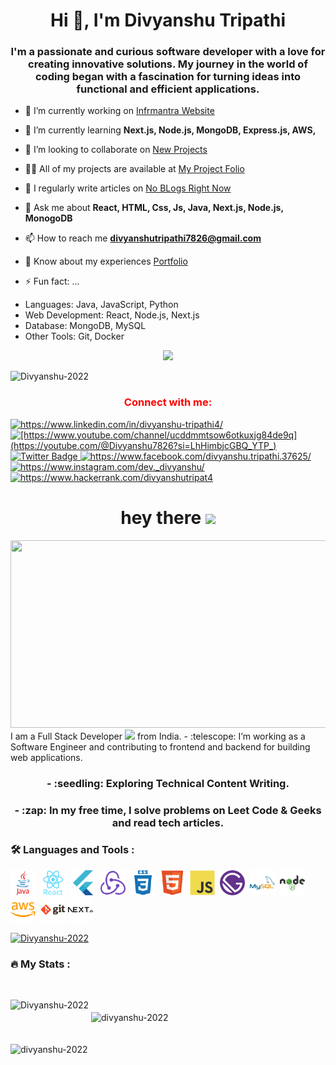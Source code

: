 <h1 align="center">Hi 👋, I'm Divyanshu Tripathi</h1>
<h3 align="center">I'm a passionate and curious software developer with a love for creating innovative solutions. My journey in the world of coding began with a fascination for turning ideas into functional and efficient applications.</h3>



<!--
**Divyanshu-2022/Divyanshu-2022** is a ✨ _special_ ✨ repository because its `README.md` (this file) appears on your GitHub profile. Here are some ideas to get you started:
-->
- 🔭 I’m currently working on  [Infrmantra Website](https://inframantra-website.vercel.app) 

- 🌱 I’m currently learning **Next.js, Node.js, MongoDB, Express.js, AWS,**

- 👯 I’m looking to collaborate on [New Projects](https://github.com/Divyanshu-2022)

- 👨‍💻 All of my projects are available at [My Project Folio](https://divyanshu-nine.vercel.app/)

- 📝 I regularly write articles on [No BLogs Right Now](https://divyanshu-nine.vercel.app/)

- 💬 Ask me about **React, HTML, Css, Js, Java, Next.js, Node.js, MonogoDB**

- 📫 How to reach me **divyanshutripathi7826@gmail.com**

- 📄 Know about my experiences [Portfolio](https://divyanshu-nine.vercel.app)
- ⚡ Fun fact: ...

<ul>
      <li>Languages: Java, JavaScript, Python</li>
      <li>Web Development: React, Node.js, Next.js</li>
      <li>Database: MongoDB, MySQL</li>
      <li>Other Tools: Git, Docker</li>
</ul> 

<div id="header" align="center">
  <img src="https://media.giphy.com/media/M9gbBd9nbDrOTu1Mqx/giphy.gif" width="100"/>
</div>
<p align="left"> <img src="https://komarev.com/ghpvc/?username=Divyanshu-2022&label=Profile%20views&color=0e75b6&style=flat" alt="Divyanshu-2022" /> </p>
<!-- <h1>I am Divyanshu Tripathi</h1> -->
<h3 align="center" style="color:#FF0000">Connect with me:</h3>
<div id="badges">
  <a href="https://www.linkedin.com/in/divyanshu-tripathi4/" target="_blank">
    <img 
     src="https://img.shields.io/badge/LinkedIn-blue?style=for-the-badge&logo=linkedin&logoColor=white" 
     alt="https://www.linkedin.com/in/divyanshu-tripathi4/" />
  </a>
  <a href="https://youtube.com/@Divyanshu7826?si=LhHimbjcGBQ_YTP_" target="_blank">
    <img  
      src="https://img.shields.io/badge/YouTube-red?style=for-the-badge&logo=youtube&logoColor=white" 
      alt="[https://www.youtube.com/channel/ucddmmtsow6otkuxjg84de9q](https://youtube.com/@Divyanshu7826?si=LhHimbjcGBQ_YTP_)"  />
  </a>
  <a href="https://twitter.com/divyans88357769" target="_blank">
    <img src="https://img.shields.io/badge/Twitter-blue?style=for-the-badge&logo=twitter&logoColor=white" alt="Twitter Badge"/>
  </a>
  <a href="https://www.facebook.com/divyanshu.tripathi.37625/" target="_blank">
    <img 
    src="https://img.shields.io/badge/Facebook-blue?style=for-the-badge&logo=facebook&logoColor=white" 
   alt="https://www.facebook.com/divyanshu.tripathi.37625/"  />
  </a>
  <a href="https://www.instagram.com/dev._divyanshu/" target="_blank">
    <img  
    src="https://img.shields.io/badge/Instagram-red?style=for-the-badge&logo=instagram&logoColor=white" 
    alt="https://www.instagram.com/dev._divyanshu/"  />
  </a>
   <a href="https://www.hackerrank.com/divyanshutripat4" target="_blank">
     <img 
    src="https://img.shields.io/badge/Hackerrank-green?style=for-the-badge&logo=hackerrank&logoColor=white" 
     alt="https://www.hackerrank.com/divyanshutripat4" />
   </a>
</div>
<h1 align="center">
  hey there
  <img src="https://media.giphy.com/media/hvRJCLFzcasrR4ia7z/giphy.gif" width="30px"/>
</h1>
<div align="center">
  <img src="https://media.giphy.com/media/dWesBcTLavkZuG35MI/giphy.gif" width="600" height="300"/>
</div>
<div display="flex">
    I am a Full Stack Developer <img src="https://media.giphy.com/media/WUlplcMpOCEmTGBtBW/giphy.gif" width="30"> from India.
- :telescope: I’m working as a Software Engineer and contributing to frontend and backend for building web applications.
</div>
<h3 align="center">- :seedling: Exploring Technical Content Writing.</h3>
<h3 align="center">- :zap: In my free time, I solve problems on Leet Code & Geeks and read tech articles.</h3>

### :hammer_and_wrench: Languages and Tools :
<div>
  <img src="https://github.com/devicons/devicon/blob/master/icons/java/java-original-wordmark.svg" title="Java" alt="Java" width="40" height="40"/>&nbsp;
  <img src="https://github.com/devicons/devicon/blob/master/icons/react/react-original-wordmark.svg" title="React" alt="React" width="40" height="40"/>&nbsp;
  <img src="https://github.com/devicons/devicon/blob/master/icons/flutter/flutter-original.svg" title="Flutter" alt="Flutter" width="40" height="40"/>&nbsp;
  <img src="https://github.com/devicons/devicon/blob/master/icons/redux/redux-original.svg" title="Redux" alt="Redux " width="40" height="40"/>&nbsp;
  <img src="https://github.com/devicons/devicon/blob/master/icons/css3/css3-plain-wordmark.svg"  title="CSS3" alt="CSS" width="40" height="40"/>&nbsp;
  <img src="https://github.com/devicons/devicon/blob/master/icons/html5/html5-original.svg" title="HTML5" alt="HTML" width="40" height="40"/>&nbsp;
  <img src="https://github.com/devicons/devicon/blob/master/icons/javascript/javascript-original.svg" title="JavaScript" alt="JavaScript" width="40" height="40"/>&nbsp;
  <img src="https://github.com/devicons/devicon/blob/master/icons/gatsby/gatsby-original.svg" title="Gatsby"  alt="Gatsby" width="40" height="40"/>&nbsp;
  <img src="https://github.com/devicons/devicon/blob/master/icons/mysql/mysql-original-wordmark.svg" title="MySQL"  alt="MySQL" width="40" height="40"/>&nbsp;
  <img src="https://github.com/devicons/devicon/blob/master/icons/nodejs/nodejs-original-wordmark.svg" title="NodeJS" alt="NodeJS" width="40" height="40"/>&nbsp;
  <img src="https://github.com/devicons/devicon/blob/master/icons/amazonwebservices/amazonwebservices-plain-wordmark.svg" title="AWS" alt="AWS" width="40" height="40"/>&nbsp;
  <img src="https://github.com/devicons/devicon/blob/master/icons/git/git-original-wordmark.svg" title="Git" **alt="Git" width="40" height="40"/>
   <img src="https://github.com/devicons/devicon/blob/master/icons/nextjs/nextjs-original-wordmark.svg" title="Git" **alt="Git" width="40" height="40"/>
</div>
<p align="left"> <a href="https://github.com/Divyanshu-2022/github-profile-trophy"><img src="https://github-profile-trophy.vercel.app/?username=Divyanshu-2022&title=MultiLanguage,Reositories,Commits,Stars,Followers&column=4&theme=buddhism" alt="Divyanshu-2022" /></a> </p>



### :fire: My Stats :
<!-- [![GitHub Streak](http://github-readme-streak-stats.herokuapp.com?user=Divyanshu-2022&theme=dark&background=000000)](https://git.io/streak-stats) -->


<!-- [![Top Langs](https://github-readme-stats.vercel.app/api/top-langs/?username=Divyanshu-2022&layout=compact&theme=vision-friendly-dark)](https://github.com/anuraghazra/github-readme-stats) -->

<!-- ![Divyanshu's GitHub stats](https://github-readme-stats.vercel.app/api?username=divyanshu-2022&show_icons=true&theme=merko) -->
 <br/>
<p><img align="left" src="http://github-readme-streak-stats.herokuapp.com?user=Divyanshu-2022&theme=dark&background=000000" alt="Divyanshu-2022" /></p>

<p>&nbsp;<img align="center" style="margin-top:20px" src="https://github-readme-stats.vercel.app/api/top-langs/?username=Divyanshu-2022&layout=compact&theme=vision-friendly-dark" alt="divyanshu-2022" /></p>

<p><img align="center" style="margin-top:20px" src="https://github-readme-stats.vercel.app/api?username=divyanshu-2022&show_icons=true&theme=merko" alt="divyanshu-2022" /></p>


